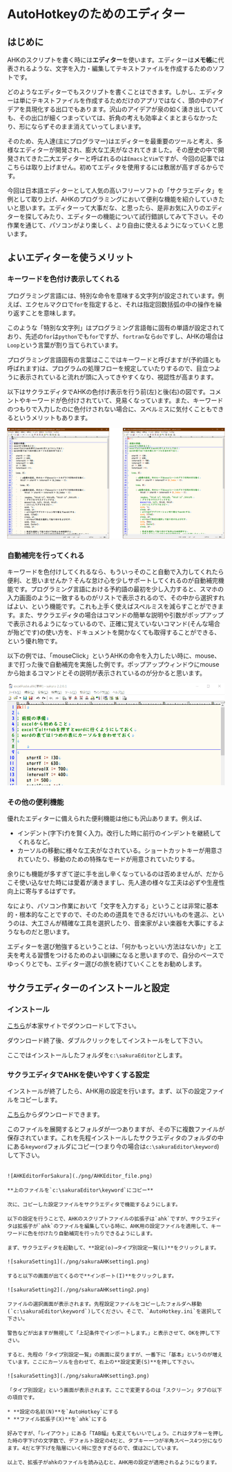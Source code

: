 # AutoHotkeyのためのエディター

## はじめに

AHKのスクリプトを書く時には**エディター**を使います。エディターは**メモ帳**に代表されるような、文字を入力・編集してテキストファイルを作成するためのソフトです。

どのようなエディターでもスクリプトを書くことはできます。しかし、エディターは単にテキストファイルを作成するためだけのアプリではなく、頭の中のアイデアを具現化する出口でもあります。沢山のアイデアが泉の如く湧き出していても、その出口が細くつまっていては、折角の考えも効率よくまとまらなかったり、形にならずそのまま消えていってしまいます。

そのため、先人達(主にプログラマー)はエディターを最重要のツールと考え、多様なエディターが開発され、膨大な工夫がなされてきました。その歴史の中で開発されてきた二大エディターと呼ばれるのは`Emacs`と`Vim`ですが、今回の記事ではこちらは取り上げません。初めてエディタを使用するには敷居が高すぎるからです。

今回は日本語エディターとして人気の高いフリーソフトの「サクラエディタ」を例として取り上げ、AHKのプログラミングにおいて便利な機能を紹介していきたいと思います。エディターって大事だな、と思ったら、是非お気に入りのエディターを探してみたり、エディターの機能について試行錯誤してみて下さい。その作業を通じて、パソコンがより楽しく、より自由に使えるようになっていくと思います。

## よいエディターを使うメリット

### キーワードを色付け表示してくれる

プログラミング言語には、特別な命令を意味する文字列が設定されています。例えば、エクセルマクロで`for`を指定すると、それは指定回数括弧の中の操作を繰り返すことを意味します。

このような「特別な文字列」はプログラミング言語毎に固有の単語が設定されており、先述の`for`は`python`でも`for`ですが、`fortran`なら`do`ですし、AHKの場合は`Loop`という言葉が割り当てられています。

プログラミング言語固有の言葉はここではキーワードと呼びますが(予約語とも呼ばれます)は、プログラムの処理フローを規定していたりするので、目立つように表示されていると流れが頭に入ってきやすくなり、視認性が高まります。

以下はサクラエディタでAHKの色付け表示を行う前(左)と後(右)の図です。コメントやキーワードが色付けされていて、見易くなっています。また、キーワードのつもりで入力したのに色付けされない場合に、スペルミスに気付くこともできるというメリットもあります。

![beforeAfter](./png/beforeAfter.png)

### 自動補完を行ってくれる

キーワードを色付けしてくれるなら、もういっそのこと自動で入力してくれたら便利、と思いませんか？そんな怠け心を少しサポートしてくれるのが自動補完機能です。プログラミング言語における予約語の最初を少し入力すると、スマホの入力画面のように一致するものがリストで表示されるので、その中から選択すればよい、という機能です。これも上手く使えばスペルミスを減らすことができます。また、サクラエディタの場合はコマンドの簡単な説明や引数がポップアップで表示されるようになっているので、正確に覚えていないコマンド(そんな場合が殆どです)の使い方を、ドキュメントを開かなくても取得することができる、という優れ物です。

以下の例では、「mouseClick」というAHKの命令を入力したい時に、mouse、まで打った後で自動補完を実施した例です。ポップアップウィンドウにmouseから始まるコマンドとその説明が表示されているのが分かると思います。

![autoComplete](./png/autoComplete.gif)

### その他の便利機能

優れたエディターに備えられた便利機能は他にも沢山あります。例えば、

* インデント(字下げ)を賢く入力。改行した時に前行のインデントを継続してくれるなど。
* カーソルの移動に様々な工夫がなされている。ショートカットキーが用意されていたり、移動のための特殊なモードが用意されていたりする。

余りにも機能が多すぎて逆に手を出し辛くなっているのは否めませんが、だからこそ使い込なせた時には愛着が湧きますし、先人達の様々な工夫は必ずや生産性向上に寄与するはずです。

なにより、パソコン作業において「文字を入力する」ということは非常に基本的・根本的なことですので、そのための道具をできるだけいいものを選ぶ、というのは、大工さんが精確な工具を選択したり、音楽家がよい楽器を大事にするようなものだと思います。

エディターを選び勉強するということは、「何かもっといい方法はないか」と工夫を考える習慣をつけるためのよい訓練になると思いますので、自分のペースでゆっくりとでも、エディター選びの旅を続けていくことをお勧めします。

## サクラエディターのインストールと設定

### インストール

[こちら](https://sakura-editor.github.io/download.html)が本家サイトでダウンロードして下さい。

ダウンロード終了後、ダブルクリックをしてインストールをして下さい。

ここではインストールしたフォルダを`c:\sakuraEditor`とします。

### サクラエディタでAHKを使いやすくする設定

インストールが終了したら、AHK用の設定を行います。まず、以下の設定ファイルをコピーします。

[こちら](http://ahkwiki.net/Sakura)からダウンロードできます。

このファイルを展開するとフォルダが一つありますが、その下に複数ファイルが保存されています。これを先程インストールしたサクラエディタのフォルダの中にある`keyword`フォルダにコピー(つまり今の場合は`c:\sakuraEditor\keyword`)して下さい。

```

![AHKEditorForSakura](./png/AHKEditor_file.png)

**上のファイルを`c:\sakuraEditor\keyword`にコピー**

次に、コピーした設定ファイルをサクラエディタで機能するようにします。

以下の設定を行うことで、AHKのスクリプトファイルの拡張子は`ahk`ですが、サクラエディタは拡張子が`ahk`のファイルを編集している時に、AHK用の設定ファイルを適用して、キーワードに色を付けたり自動補完を行ったりできるようにします。

まず、サクラエディタを起動して、**設定(o)→タイプ別設定一覧(L)**をクリックします。

![sakuraSetting1](./png/sakuraAHKsetting1.png)

すると以下の画面が出てくるので**インポート(I)**をクリックします。

![sakuraSetting2](./png/sakuraAHKsetting2.png)

ファイルの選択画面が表示されます。先程設定ファイルをコピーしたフォルダへ移動(`c:\sakuraEditor\keyword`)してください。そこで、`AutoHotkey.ini`を選択して下さい。

警告などが出ますが無視して「上記条件でインポートします。」と表示させて、OKを押して下さい。

すると、先程の「タイプ別設定一覧」の画面に戻りますが、一番下に「基本」というのが増えています。ここにカーソルを合わせて、右上の**設定変更(S)**を押して下さい。

![sakuraSetting3](./png/sakuraAHKsetting3.png)

「タイプ別設定」という画面が表示されます。ここで変更するのは「スクリーン」タブの以下の項目です。

* **設定の名前(N)**を`AutoHotkey`にする
* **ファイル拡張子(X)**を`ahk`にする

好みですが、「レイアウト」にある「TAB幅」も変えてもいいでしょう。これはタブキーを押した時の字下げの文字数で、デフォルト設定の4だと、タブキー一つが半角スペース4つ分になります。4だと字下げを階層にいく時に空きすぎるので、僕は2にしています。

以上で、拡張子がahkのファイルを読み込むと、AHK用の設定が適用されるようになります。

